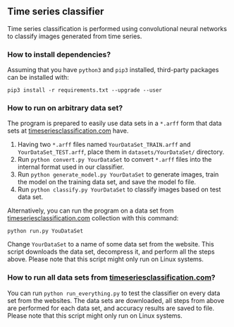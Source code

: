 ## Time series classifier 

Time series classification is performed using convolutional neural networks to classify images generated from time series.

### How to install dependencies?

Assuming that you have `python3` and `pip3` installed, third-party packages can be installed with:

```
pip3 install -r requirements.txt --upgrade --user
```

### How to run on arbitrary data set?

The program is prepared to easily use data sets in a `*.arff` form that data sets at [timeseriesclassification.com](http://timeseriesclassification.com) have.
1. Having two `*.arff` files named `YourDataSet_TRAIN.arff` and `YourDataSet_TEST.arff`, place them in `datasets/YourDataSet/` directory.
2. Run `python convert.py YourDataSet` to convert `*.arff` files into the internal format used in our classifier.
3. Run `python generate_model.py YourDataSet` to generate images, train the model on the training data set, and save the model fo file.
4. Run `python classify.py YourDataSet` to classify images based on test data set.

Alternatively, you can run the program on a data set from [timeseriesclassification.com](http://timeseriesclassification.com) collection with this command:
```
python run.py YouDataSet
```
Change `YourDataSet` to a name of some data set from the website. This script downloads the data set, decompress it, and perform all the steps above.
Please note that this script might only run on Linux systems.

### How to run all data sets from [timeseriesclassification.com](http://timeseriesclassification.com)?

You can run `python run_everything.py` to test the classifier on every data set from the websites. The data sets are downloaded, all steps from above are performed for each data set, and accuracy results are saved to file.
Please note that this script might only run on Linux systems.
